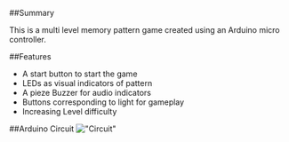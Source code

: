 ##Summary

This is a multi level memory pattern game created using an Arduino micro controller.


##Features

* A start button to start the game
* LEDs as visual indicators of pattern
* A pieze Buzzer for audio indicators
* Buttons corresponding to light for gameplay
* Increasing Level difficulty


##Arduino Circuit
!["Circuit"]("\https://github.com/isaacclifford/Arduino_memoryPattern/blob/master/img/memPatternCircuit.jpg)
















































